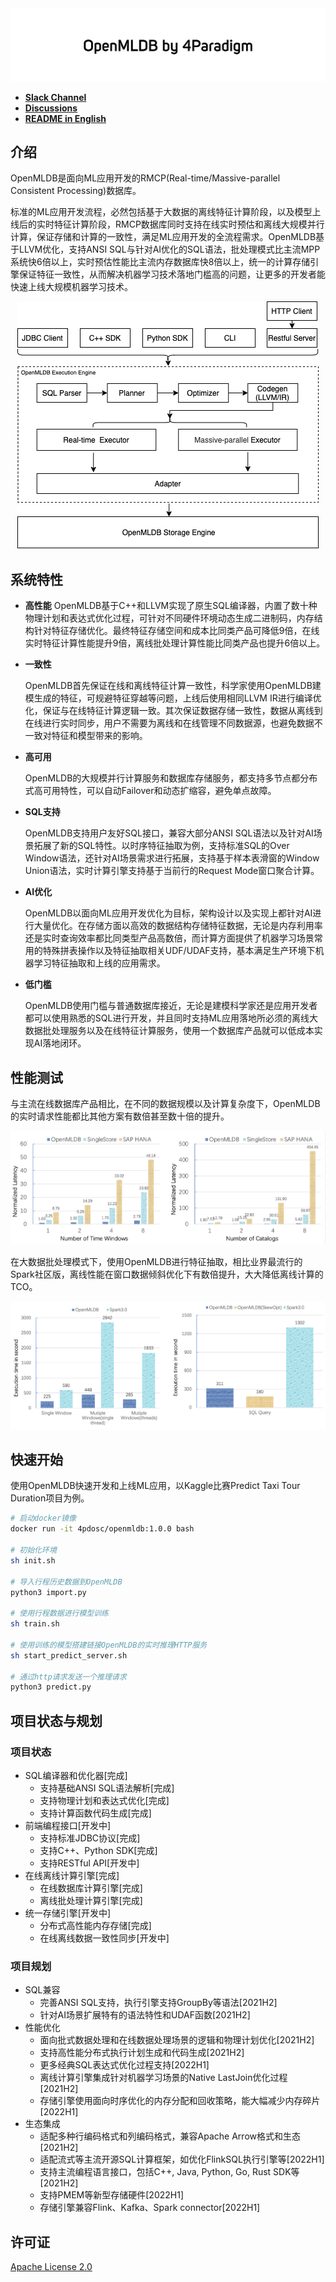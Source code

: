 
<div align=center><img src="./images/openmldb_logo.png"/></div>

- [**Slack Channel**](https://hybridsql-ws.slack.com/archives/C01R7L7AL3W)
- [**Discussions**](https://github.com/4paradigm/OpenMLDB/discussions)
- [**README in English**](./README.md)

## 介绍

OpenMLDB是面向ML应用开发的RMCP(Real-time/Massive-parallel Consistent Processing)数据库。

标准的ML应用开发流程，必然包括基于大数据的离线特征计算阶段，以及模型上线后的实时特征计算阶段，RMCP数据库同时支持在线实时预估和离线大规模并行计算，保证存储和计算的一致性，满足ML应用开发的全流程需求。OpenMLDB基于LLVM优化，支持ANSI SQL与针对AI优化的SQL语法，批处理模式比主流MPP系统快6倍以上，实时预估性能比主流内存数据库快8倍以上，统一的计算存储引擎保证特征一致性，从而解决机器学习技术落地门槛高的问题，让更多的开发者能快速上线大规模机器学习技术。

<div align=center><img src="./images/openmldb_architecture.png"/></div>

## 系统特性

* **高性能**
    OpenMLDB基于C++和LLVM实现了原生SQL编译器，内置了数十种物理计划和表达式优化过程，可针对不同硬件环境动态生成二进制码，内存结构针对特征存储优化。最终特征存储空间和成本比同类产品可降低9倍，在线实时特征计算性能提升9倍，离线批处理计算性能比同类产品也提升6倍以上。

* **一致性**

    OpenMLDB首先保证在线和离线特征计算一致性，科学家使用OpenMLDB建模生成的特征，可规避特征穿越等问题，上线后使用相同LLVM IR进行编译优化，保证与在线特征计算逻辑一致。其次保证数据存储一致性，数据从离线到在线进行实时同步，用户不需要为离线和在线管理不同数据源，也避免数据不一致对特征和模型带来的影响。

* **高可用**

    OpenMLDB的大规模并行计算服务和数据库存储服务，都支持多节点都分布式高可用特性，可以自动Failover和动态扩缩容，避免单点故障。

* **SQL支持**

    OpenMLDB支持用户友好SQL接口，兼容大部分ANSI SQL语法以及针对AI场景拓展了新的SQL特性。以时序特征抽取为例，支持标准SQL的Over Window语法，还针对AI场景需求进行拓展，支持基于样本表滑窗的Window Union语法，实时计算引擎支持基于当前行的Request Mode窗口聚合计算。

* **AI优化**

    OpenMLDB以面向ML应用开发优化为目标，架构设计以及实现上都针对AI进行大量优化。在存储方面以高效的数据结构存储特征数据，无论是内存利用率还是实时查询效率都比同类型产品高数倍，而计算方面提供了机器学习场景常用的特殊拼表操作以及特征抽取相关UDF/UDAF支持，基本满足生产环境下机器学习特征抽取和上线的应用需求。

* **低门槛**

    OpenMLDB使用门槛与普通数据库接近，无论是建模科学家还是应用开发者都可以使用熟悉的SQL进行开发，并且同时支持ML应用落地所必须的离线大数据批处理服务以及在线特征计算服务，使用一个数据库产品就可以低成本实现AI落地闭环。

## 性能测试

与主流在线数据库产品相比，在不同的数据规模以及计算复杂度下，OpenMLDB的实时请求性能都比其他方案有数倍甚至数十倍的提升。

![Online Benchmark](./images/online_benchmark.png)

在大数据批处理模式下，使用OpenMLDB进行特征抽取，相比业界最流行的Spark社区版，离线性能在窗口数据倾斜优化下有数倍提升，大大降低离线计算的TCO。

![Offline Benchmark](./images/offline_benchmark.png)

## 快速开始

使用OpenMLDB快速开发和上线ML应用，以Kaggle比赛Predict Taxi Tour Duration项目为例。

```bash
# 启动docker镜像
docker run -it 4pdosc/openmldb:1.0.0 bash

# 初始化环境
sh init.sh

# 导入行程历史数据到OpenMLDB
python3 import.py

# 使用行程数据进行模型训练
sh train.sh

# 使用训练的模型搭建链接OpenMLDB的实时推理HTTP服务
sh start_predict_server.sh

# 通过http请求发送一个推理请求
python3 predict.py
```

## 项目状态与规划

### 项目状态

* SQL编译器和优化器[完成]
    * 支持基础ANSI SQL语法解析[完成]
    * 支持物理计划和表达式优化[完成]
    * 支持计算函数代码生成[完成]
* 前端编程接口[开发中]
    * 支持标准JDBC协议[完成]
    * 支持C++、Python SDK[完成]
    * 支持RESTful API[开发中]
* 在线离线计算引擎[完成]
    * 在线数据库计算引擎[完成]
    * 离线批处理计算引擎[完成]
* 统一存储引擎[开发中]
    * 分布式高性能内存存储[完成]
    * 在线离线数据一致性同步[开发中]

### 项目规划

* SQL兼容
    * 完善ANSI SQL支持，执行引擎支持GroupBy等语法[2021H2]
    * 针对AI场景扩展特有的语法特性和UDAF函数[2021H2]
* 性能优化
    * 面向批式数据处理和在线数据处理场景的逻辑和物理计划优化[2021H2]
    * 支持高性能分布式执行计划生成和代码生成[2021H2]
    * 更多经典SQL表达式优化过程支持[2022H1]
    * 离线计算引擎集成针对机器学习场景的Native LastJoin优化过程[2021H2]
    * 存储引擎使用面向时序优化的内存分配和回收策略，能大幅减少内存碎片[2022H1]
* 生态集成
    * 适配多种行编码格式和列编码格式，兼容Apache Arrow格式和生态[2021H2]
    * 适配流式等主流开源SQL计算框架，如优化FlinkSQL执行引擎等[2022H1]
    * 支持主流编程语言接口，包括C++, Java, Python, Go, Rust SDK等[2021H2]
    * 支持PMEM等新型存储硬件[2022H1]
    * 存储引擎兼容Flink、Kafka、Spark connector[2022H1]

## 许可证

[Apache License 2.0](./LICENSE)
